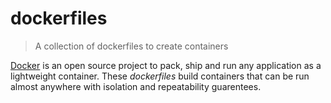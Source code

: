 # dockerfiles

> A collection of dockerfiles to create containers

[Docker](http://docker.io) is an open source project to pack, ship and run any
application as a lightweight container. These *dockerfiles* build containers
that can be run almost anywhere with isolation and repeatability guarentees.
